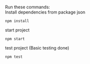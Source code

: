 Run these commands:<br/>
Install dependencies from package json
<pre><code>npm install</code></pre>

start project
<pre><code>npm start</code></pre>

test project (Basic testing done)
<pre><code>npm test</code></pre>


